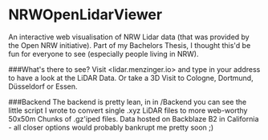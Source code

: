 # NRWOpenLidarViewer
An interactive web visualisation of NRW Lidar data (that was provided by the Open NRW initiative). Part of my Bachelors Thesis, I thought this'd be fun for everyone to see (especially people living in NRW).

###What's there to see?
Visit <lidar.menzinger.io> and type in your address to have a look at the LiDAR Data. Or take a 3D Visit to Cologne, Dortmund, Düsseldorf or Essen.  

###Backend
The backend is pretty lean, in in /Backend you can see the little script I wrote to convert single .xyz LiDAR files to more web-worthy 50x50m Chunks of .gz'iped files. Data hosted on Backblaze B2 in California - all closer options would probably bankrupt me pretty soon ;)
